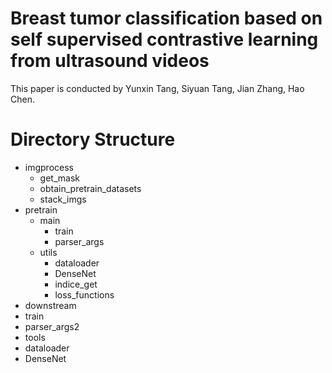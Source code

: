# Breast tumor classification based on self supervised contrastive learning from ultrasound videos

This paper is conducted by Yunxin Tang, Siyuan Tang, Jian Zhang, Hao Chen.<br>

# Directory Structure
* imgprocess
  * get_mask
  * obtain_pretrain_datasets
  * stack_imgs
* pretrain
  * main
    * train
    * parser_args
  * utils
    * dataloader
    * DenseNet
    * indice_get
    * loss_functions
* downstream
 * train
 * parser_args2
 * tools
  * dataloader
  * DenseNet
 



